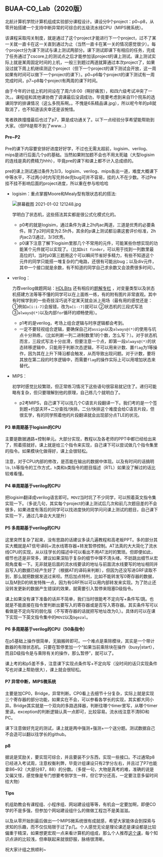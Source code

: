## BUAA-CO_Lab（2020版）

北航计算机学院计算机组成实验部分课程设计。课设分9个project：p0~p8，从零开始搭建一个支持中断异常的可综合的五级流水线CPU（MIPS微系统）。

该课程采取闯关制度，就是通过了这个project才能进行下一个project，过不了某一关就一直卡在这一关直到通过为止（当然一直卡在某一关的情况感觉很少）。每个project分为课下测试与课上测试两部分。课下测试即课下有相应的任务，完成了任务通过了cscore上的测试点之后才能参加该project的课上测试。课上测试实际上就是某周固定时间的上机，一般三到题过两道就算通过本次project了，如果没过就下周上机继续测这个project（但下一个project的课下测试会开放，这一周如果有时间可以做下一个project的课下）。p0~p6每个project的课下测试有一周完成时间，p7~p8每个project有两周的课下时间。

由于今年的计组上机时间设在了周六8:00（啊好痛苦），和四六级考试冲突了一次。。课程组和其他课协商了调课最后没调成功，毕竟要考虑到来自11个院系的选课同学的排课情况（这么多院系啊。。不愧是6系精品课.jpg），所以呢今年的p8就取消了，也不知道该庆幸还是该惋惜。

笔者跌跌撞撞最后也过了p7，算是成功通关了。以下一点经验分享希望能帮助到大家。（但P8是帮不到了www...）

#### Pre~P2

Pre的课下内容要安排好进度好好学，不过也无需太超前，logisim、verilog、mips是进行后面几个p的基础。当然如果附加题不会也不用太死磕（大型logisim的连线是真的费精力hhh），毕竟pre的课下和课上都不计入总成绩的。

pre的课上测试通过条件为3/3，logisim、verilog、mips各出一道，难度大概课下中等水平，不过两小时内写完并de完bug可并不容易，挂的人不在少数。不过Pre挂不挂不影响后面的project进度，所以重在参与啦哈哈

- logisim：重点掌握Moore和Mealy型有限状态机的搭法:

  ![屏幕截图 2021-01-02 121248.jpg](https://i.loli.net/2021/01/02/yB1HLa6NRYCfzG8.jpg)

  学明白了状态机，这些搭法其实都是很公式化模式化的。

  - p0考的就是logisim，通过条件为课上2h内ac两道，三道是优秀的必要条件。除了p2时间变为2.5h外，其余的p课上测试都沿袭这套评价标准，2h内ac2/3通过，3/3优秀。
  - p0课下注意了解下logisim里那几个不常用的元件，可能某些你想实现的功能某个元件就可以实现了。（比如`bit finder`，可以用于找到一列数里最高位的1，当时p0第三题用这个可以瞬间节省好多精力，有些不知道这个元件的同学只能搭一堆复杂的门电路，还很有可能出bug；以及div元件，其中一个接口就是余数，有不知道的同学自己求余数又会浪费很多时间）。

- verilog：

  力荐verilog做题网站：[HDLBits](https://hdlbits.01xz.net/wiki/Main_Page) 还有相应的[题解专栏](https://zhuanlan.zhihu.com/p/56646479) ，对变量类型以及状态机搭建方法等等不懂的同学可以在上面练一练，有的附有图片非常直观。其中有时候学到的一些奇技淫巧说不定某天就会派上用场（最有用的感觉还是：①例如`a[i:i-7]`会报错，改为`a[i-:7]`就可以 ②状态机的三段式写法 ③`always@(*)`以及内部`for`循环的顺畅使用）。
  
  - p1考的是verilog，考场上组合逻辑与时序逻辑都会考到。
  - 一定不要轻视组合逻辑，要确保自己对`assign`以及`always@(*)`的使用与坑点十分熟练，（比如判断一列二进制数里1的个数，怎么写？）。对于状态机而言，三段式写法十分丝滑，但要注意一个点，即第一段`always@(*)`的状态转移逻辑中，只能用于判断次态逻辑，不可以用来计数、置`flag`为1等操作，因为其在上升下降沿都会触发，从而导致出现问题。对于计数，要将其放在第二段的时序逻辑中，而需要`flag`的操作实际上可以用增加状态来替代。
  
- MIPS：

  初学时感觉比较繁琐，但正常练习情况下这些语句很容易就记住了。递归可能略有复杂，但只要理解到他的原理，自己练几个就明白了。

  - p2考MIPS，自己课下可以找几个C语言片段翻译一下。我们考的是一个签到题+约瑟夫环+二分查找/快排。二分/快排这个难度会给C语言片段，但很玄学，有的同学照着他的片段翻译就会出现部分点TLE的状况。

#### P3 单周期基于logisim的CPU

主要是数据通路+控制单元。大部分实现，教程以及各老师的PPT中都已经给出来了，照着搭就好。课上就是给三个指令来实现，自己课下可以尝试做几个指令集里的指令。如果模块化做得好，课上会很轻松。

注意，对于CPU内部的修改，是否能在输出的数据中体现。以及有时间的话搞明`lb,lh`等指令的工作方式，`h`类和`b`类指令的题目描述（RTL）如果没了解过的话比较难看懂。

#### P4 单周期基于verilog的CPU

把logisim翻译成verilog语言即可。`MOVZ`当时坑了不少同学，可以照着英文指令集实现一下。（多说几句，其实每个project的课上测试后几次和前几次题目差的不会很多，如果进度有落后的同学可以找进度快的同学问问课上测试的题目，自己课下实现一下，通过几率会大大提升）

#### P5 多周期基于verilog的CPU

这里突然复杂了起来，没有思路的话建议多读几遍教程和高老板PPT。多的部分其实大概就是AT信号译码+流水线寄存器+转发暂停控制。AT法真的大大简化了流水线CPU的实现，从以往学长的描述中可以看出不用AT法时的繁琐。但即便如此，细节也还是非常多，建议如果深陷于复杂的细节中理不清头绪，不妨跳出细节从宏观角度看一下。无非就是后面的流水线要读的地址与前面流水线要写的地址相同并且写入的数据已经产生好了（根据AT的译码来判断），但因为还没写进GRF读取不到，那么就把数据发送过来呗。然后加点特判，比如不能转发写0寄存器的数据，以及M到D的转发特殊一点，因为有GRF所以可以用内部转发来实现。为了防止还没转发更新的数据产生错误的效果，就需要引入暂停来阻塞D级指令。

课上如果没有课下准备的话并不简单，我们当时很能考不定向写+条件写/跳。也就是不能直接在指令里判断出要写入的寄存器或是否写入寄存器。其实条件写可以看做是不定向写的弱化版（不写寄存器的话就把写地址改为0,）。具体的可以在课下实现一下英文指令集中的`MOVZ`以及`bgezal`。

#### P6 多周期基于verilog的CPU（50条指令）

在p5基础上操作很简单，无脑搬砖即可。一个难点是乘除模块，其实是一个带计数器的有限状态机。只要在暂停里加一个“如果当前乘除块在操作（busy|start），而且D级指令是与乘除有关的操作，那么暂停”，就可以了。

课上考的和p5差不多，注意课下实现点条件写+不定向写（没时间的话只实现条件写也对课上帮助很大），课上就会很轻松。

#### P7 异常中断，MIPS微系统

主要是加CP0，Bridge，异常判断。CP0看上去细节十分复杂，实际上就是实现三个寄存器的部分功能，如果实在不会，可以参看各学长的实现，其实都大同小异。Bridge其实就是一个双向的多路选择器，判断往哪个timer里写，从哪个timer里读。exception的判断逻辑认真一点即可，比较容易。流水线注意不清BD和PC。

课下注意做好充足的测试，课上就是两中强测+强测+一个送分题。测试数据自己不会造可以翻以往学长的github。

#### p8

据说是奖励关，要实现可综合，并且要装不少东西，实现一些接口。不过通常p8已经进入考试周，注意权衡利弊，毕竟计组课设只有2学分左右，并且过了P7也能拿86~92（大部分87，88）的分数。（多提一句，大物是真考的难，准确的说是又偏又怪，感觉像是专门想要考倒学生一样，但它学分还高，一定要注意多留时间给大物）

#### Tips

机组助教会有课程组、小程序组、网站建设组等等，有机会一定要加啊，即便CO学的不是多强，但参加个网站建设组什么的做做工程岂不是美滋滋。

以及从零开始到最后做出一个MIPS微系统很有成就感，希望大家能体会到探索与求知的乐趣，而不仅仅局限于过了p几。个人感觉无论是理论课还是课设都是比较偏重于精深，如果想更宏观一点来看计算机的组成，那么个人推荐[这个课](https://www.coursera.org/learn/jisuanji-zucheng/home/welcome)，每个知识点讲的比较浅，但串联起来就很舒服，脉络很清晰。

祝大家计组之旅顺利~
